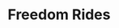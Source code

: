 ---
layout: event
title: Freedom Rides
category: Freedom Rides
year: 1961
duration: 4th May, 1961 - 10th December, 1961
location: to Southern States in the US
image: media/images/events/freedom_rides.jpeg
image-desc:  A mob of racists beats Freedom Riders in Birmingham, Alabama, U.S.A. This picture was reclaimed by the FBI from a local journalist who also was beaten and whose camera was smashed.
image-source: https://www.neh.gov/humanities/2011/mayjune/feature/freedom-riders
description: During freedom rides, civil rights activists ride interstate buses to the segregated Southern US. The rides took place as the Southern states ignored the ruling that segregated buses were unconstitutional and the federal government did nothing to enforce them. The activists were confronted with arrests for police as well as violence from white protestors.
songdesc: The Promised Land by Chuck Berry addresses the several cities where the Freedom Riders stopped in its lyrics.
song1: The Promised Land
---